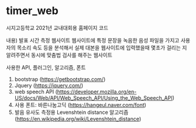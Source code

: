# timer_web
시지고등학교 2021년 교내대회용 홈페이지 코드

내용)
발표 시간 측정 웹사이트
웹사이트에 특정 문장을 녹음한 음성 파일을 가지고 사용자의 목소리 속도 등을 분석해서 
실제 대본을 웹사이트에 입력했을때 몇초가 걸리는 지 알려주면서 동시에 맞춤법 검사를 해주는 웹사이트

사용한 API, 플러그인, 알고리즘, 폰트
1. bootstrap (https://getbootstrap.com/)
2. Jquery (https://jquery.com/)
3. web speech API (https://developer.mozilla.org/en-US/docs/Web/API/Web_Speech_API/Using_the_Web_Speech_API)
4. 사용 폰트: 바른나눔고딕 (https://hangeul.naver.com/font)
5. 발음 유사도 측정용 Levenshtein distance 알고리즘 (https://en.wikipedia.org/wiki/Levenshtein_distance)
